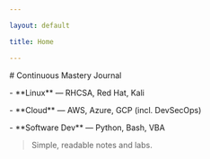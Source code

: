 ```yaml
---

layout: default

title: Home

---
```




\# Continuous Mastery Journal



\- \*\*Linux\*\* — RHCSA, Red Hat, Kali

\- \*\*Cloud\*\* — AWS, Azure, GCP (incl. DevSecOps)

\- \*\*Software Dev\*\* — Python, Bash, VBA



> Simple, readable notes and labs.



